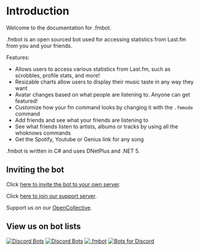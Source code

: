 # Introduction

Welcome to the documentation for .fmbot.

.fmbot is an open sourced bot used for accessing statistics from Last.fm from you and your friends.

Features:

- Allows users to access various statistics from Last.fm, such as scrobbles, profile stats, and more!
- Resizable charts allow users to display their music taste in any way they want
- Avatar changes based on what people are listening to. Anyone can get featured!
- Customize how your fm command looks by changing it with the `.fmmode` command
- Add friends and see what your friends are listening to
- See what friends listen to artists, albums or tracks by using all the whoknows commands
- Get the Spotify, Youtube or Genius link for any song

.fmbot is written in C# and uses DNetPlus and .NET 5.

## Inviting the bot

Click [here to invite the bot to your own server](https://discordapp.com/oauth2/authorize?client_id=356268235697553409&scope=bot&permissions=50176).

Click [here to join our support server](https://discord.gg/5SZRGnJ).

Support us on our [OpenCollective](https://opencollective.com/fmbot).

## View us on bot lists

[![Discord Bots](https://top.gg/api/widget/356268235697553409.svg)](https://top.gg/bot/356268235697553409)
[![Discord Bots](https://discord.boats/api/widget/356268235697553409)](https://discord.boats/bot/356268235697553409)
[![.fmbot](https://bots.ondiscord.xyz/bots/356268235697553409/embed?theme=dark)](https://bots.ondiscord.xyz/bots/356268235697553409)
[![Bots for Discord](https://botsfordiscord.com/api/bot/356268235697553409/widget)](https://botsfordiscord.com/bots/356268235697553409)